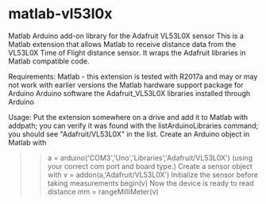 # matlab-vl53l0x
Matlab Arduino add-on library for the Adafruit VL53L0X sensor
This is a Matlab extension that allows Matlab to receive distance data from the VL53L0X Time of Flight distance sensor. It
wraps the Adafruit libraries in Matlab compatible code.

Requirements:
Matlab - this extension is tested with R2017a and may or may not work with earlier versions
the Matlab hardware support package for Arduino
Arduino software
the Adafruit_VL53L0X libraries installed through Arduino

Usage:
Put the extension somewhere on a drive and add it to Matlab with addpath; you can verify it was found with the
listArduinoLibraries command; you should see "Adafruit/VL53L0X" in the list.
Create an Arduino object in Matlab with
>> a = arduino('COM3','Uno','Libraries','Adafruit/VL53L0X')
(using your correct com port and board type.)
Create a sensor object with
>> v = addon(a,'Adafruit/VL53L0X')
Initialize the sensor before taking measurements
>> begin(v)
Now the device is ready to read distance
>> mm = rangeMilliMeter(v)

